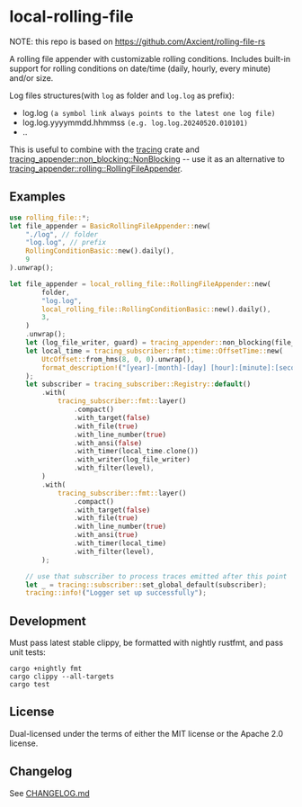 # local-rolling-file

NOTE: this repo is based on https://github.com/Axcient/rolling-file-rs

A rolling file appender with customizable rolling conditions.
Includes built-in support for rolling conditions on date/time
(daily, hourly, every minute) and/or size.

Log files structures(with `log` as folder and `log.log` as prefix):
- log.log `(a symbol link always points to the latest one log file)`
- log.log.yyyymmdd.hhmmss `(e.g. log.log.20240520.010101)`
- ..

This is useful to combine with the [tracing](https://crates.io/crates/tracing) crate and
[tracing_appender::non_blocking::NonBlocking](https://docs.rs/tracing-appender/latest/tracing_appender/non_blocking/index.html) -- use it
as an alternative to [tracing_appender::rolling::RollingFileAppender](https://docs.rs/tracing-appender/latest/tracing_appender/rolling/struct.RollingFileAppender.html).

## Examples

```rust
use rolling_file::*;
let file_appender = BasicRollingFileAppender::new(
    "./log", // folder
    "log.log", // prefix
    RollingConditionBasic::new().daily(),
    9
).unwrap();
```

```rust
let file_appender = local_rolling_file::RollingFileAppender::new(
        folder,
        "log.log",
        local_rolling_file::RollingConditionBasic::new().daily(),
        3,
    )
    .unwrap();
    let (log_file_writer, guard) = tracing_appender::non_blocking(file_appender);
    let local_time = tracing_subscriber::fmt::time::OffsetTime::new(
        UtcOffset::from_hms(8, 0, 0).unwrap(),
        format_description!("[year]-[month]-[day] [hour]:[minute]:[second].[subsecond digits:6]"),
    );
    let subscriber = tracing_subscriber::Registry::default()
        .with(
            tracing_subscriber::fmt::layer()
                .compact()
                .with_target(false)
                .with_file(true)
                .with_line_number(true)
                .with_ansi(false)
                .with_timer(local_time.clone())
                .with_writer(log_file_writer)
                .with_filter(level),
        )
        .with(
            tracing_subscriber::fmt::layer()
                .compact()
                .with_target(false)
                .with_file(true)
                .with_line_number(true)
                .with_ansi(true)
                .with_timer(local_time)
                .with_filter(level),
        );

    // use that subscriber to process traces emitted after this point
    let _ = tracing::subscriber::set_global_default(subscriber);
    tracing::info!("Logger set up successfully");
```


## Development

Must pass latest stable clippy, be formatted with nightly rustfmt, and pass unit tests:

```
cargo +nightly fmt
cargo clippy --all-targets
cargo test
```

## License

Dual-licensed under the terms of either the MIT license or the Apache 2.0 license.

## Changelog

See [CHANGELOG.md](CHANGELOG.md)

